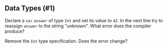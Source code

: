 ## Data Types (#1)

Declare a `var` `answer` of type `Int` and set its value to `42`. In
the next line try to reassign `answer` to the string "unknown". What error does
the compiler produce?

Remove the `Int` type specification. Does the error change?
